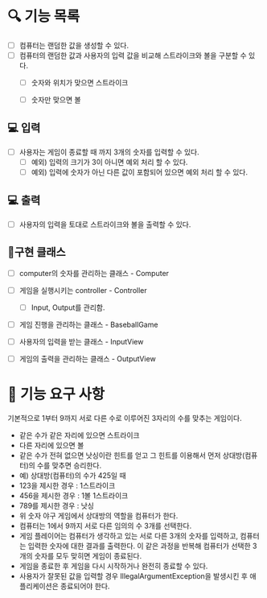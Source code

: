 # 🔍 기능 목록
- [ ] 컴퓨터는 랜덤한 값을 생성할 수 있다.
- [ ] 컴퓨터의 랜덤한 값과 사용자의 입력 값을 비교해 스트라이크와 볼을 구분할 수 있다.
  - [ ] 숫자와 위치가 맞으면 스트라이크
  - [ ] 숫자만 맞으면 볼


## 💻 입력
- [ ] 사용자는 게임이 종료할 때 까지 3개의 숫자를 입력할 수 있다.
  - [ ] 예외) 입력의 크기가 3이 아니면 예외 처리 할 수 있다.
  - [ ] 예외) 입력에 숫자가 아닌 다른 값이 포함되어 있으면 예외 처리 할 수 있다.
  
## 💻 출력
- [ ] 사용자의 입력을 토대로 스트라이크와 볼을 출력할 수 있다.

## 🎯구현 클래스
- [ ] computer의 숫자를 관리하는 클래스 - Computer
- [ ] 게임을 실행시키는 controller - Controller
  - [ ] Input, Output를 관리함.
- [ ] 게임 진행을 관리하는 클래스 - BaseballGame
- [ ] 사용자의 입력을 받는 클래스 - InputView
- [ ] 게임의 출력을 관리하는 클래스 - OutputView


# 🚀 기능 요구 사항
기본적으로 1부터 9까지 서로 다른 수로 이루어진 3자리의 수를 맞추는 게임이다.

- 같은 수가 같은 자리에 있으면 스트라이크 
- 다른 자리에 있으면 볼
- 같은 수가 전혀 없으면 낫싱이란 힌트를 얻고 그 힌트를 이용해서 먼저 상대방(컴퓨터)의 수를 맞추면 승리한다.
- 예) 상대방(컴퓨터)의 수가 425일 때
- 123을 제시한 경우 : 1스트라이크
- 456을 제시한 경우 : 1볼 1스트라이크
- 789를 제시한 경우 : 낫싱
- 위 숫자 야구 게임에서 상대방의 역할을 컴퓨터가 한다. 
- 컴퓨터는 1에서 9까지 서로 다른 임의의 수 3개를 선택한다. 
- 게임 플레이어는 컴퓨터가 생각하고 있는 서로 다른 3개의 숫자를 입력하고, 컴퓨터는 입력한 숫자에 대한 결과를 출력한다.
이 같은 과정을 반복해 컴퓨터가 선택한 3개의 숫자를 모두 맞히면 게임이 종료된다.
- 게임을 종료한 후 게임을 다시 시작하거나 완전히 종료할 수 있다.
- 사용자가 잘못된 값을 입력할 경우 IllegalArgumentException을 발생시킨 후 애플리케이션은 종료되어야 한다.